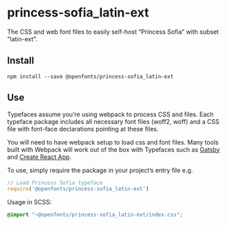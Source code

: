
# princess-sofia_latin-ext

The CSS and web font files to easily self-host “Princess Sofia” with subset "latin-ext".

## Install

`npm install --save @openfonts/princess-sofia_latin-ext`

## Use

Typefaces assume you’re using webpack to process CSS and files. Each typeface
package includes all necessary font files (woff2, woff) and a CSS file with
font-face declarations pointing at these files.

You will need to have webpack setup to load css and font files. Many tools built
with Webpack will work out of the box with Typefaces such as [Gatsby](https://github.com/gatsbyjs/gatsby)
and [Create React App](https://github.com/facebookincubator/create-react-app).

To use, simply require the package in your project’s entry file e.g.

```javascript
// Load Princess Sofia typeface
require('@openfonts/princess-sofia_latin-ext')
```

Usage in SCSS:
```scss
@import "~@openfonts/princess-sofia_latin-ext/index.css";
```
